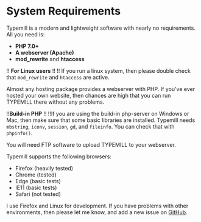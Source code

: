 # System Requirements

Typemill is a modern and lightweight software with nearly no requirements. All you need is:

- **PHP 7.0+**
- **A webserver (Apache)**
- **mod_rewrite** and **htaccess**

!! **For Linux users**
!! 
!! If you run a linux system, then please double check that `mod_rewrite` and `htaccess` are active.

Almost any hosting package provides a webserver with PHP. If you've ever hosted your own website, then chances are high that you can run TYPEMILL there without any problems.

!!**Build-in PHP**
!!
!!If you are using the build-in php-server on Windows or Mac, then make sure that some basic libraries are installed. Typemill needs `mbstring`, `iconv`,  `session`, `gd`, and `fileinfo`. You can check that with `phpinfo()`. 

You will need FTP software to upload TYPEMILL to your webserver.

Typemill supports the following browsers:

- Firefox (heavily tested)
- Chrome (tested)
- Edge (basic tests)
- IE11 (basic tests)
- Safari (not tested)

I use Firefox and Linux for development. If you have problems with other environments, then please let me know, and add a new issue on [GitHub](https://github.com/typemill/typemill).

